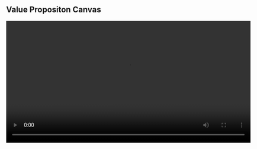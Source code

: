 ## Value Propositon Canvas

<video width="contain" height="330" controls>
  <source src="assets/ValuePropositionCanvas_Movie.m4v" type="video/mp4">
</video>
